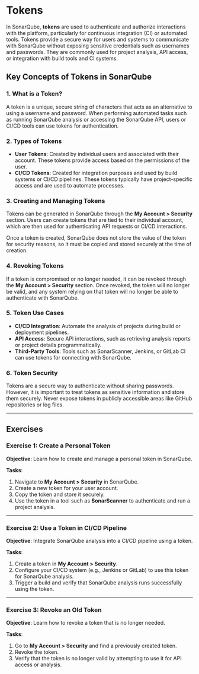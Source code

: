 # Tokens

In SonarQube, **tokens** are used to authenticate and authorize 
interactions with the platform, particularly for continuous integration (CI)
or automated tools. Tokens provide a secure way for users and systems to 
communicate with SonarQube without exposing sensitive credentials such as 
usernames and passwords. They are commonly used for project analysis, API 
access, or integration with build tools and CI systems.     

## Key Concepts of Tokens in SonarQube

### 1. What is a Token?

A token is a unique, secure string of characters that acts as an 
alternative to using a username and password. When performing automated 
tasks such as running SonarQube analysis or accessing the SonarQube API, 
users or CI/CD tools can use tokens for authentication.   

### 2. Types of Tokens

- **User Tokens**: Created by individual users and associated with their 
account. These tokens provide access based on the permissions of the user.  
- **CI/CD Tokens**: Created for integration purposes and used by build 
systems or CI/CD pipelines. These tokens typically have project-specific 
access and are used to automate processes.  

### 3. Creating and Managing Tokens

Tokens can be generated in SonarQube through the **My Account > Security** 
section. Users can create tokens that are tied to their individual account, 
which are then used for authenticating API requests or CI/CD interactions.  

Once a token is created, SonarQube does not store the value of the token 
for security reasons, so it must be copied and stored securely at the time 
of creation.  

### 4. Revoking Tokens

If a token is compromised or no longer needed, it can be revoked through 
the **My Account > Security** section. Once revoked, the token will no 
longer be valid, and any system relying on that token will no longer be 
able to authenticate with SonarQube.   

### 5. Token Use Cases

- **CI/CD Integration**: Automate the analysis of projects during build or 
  deployment pipelines. 
- **API Access**: Secure API interactions, such as retrieving analysis 
  reports or project details programmatically.  
- **Third-Party Tools**: Tools such as SonarScanner, Jenkins, or GitLab CI 
  can use tokens for connecting with SonarQube. 

### 6. Token Security

Tokens are a secure way to authenticate without sharing passwords. However, 
it is important to treat tokens as sensitive information and store them 
securely. Never expose tokens in publicly accessible areas like GitHub 
repositories or log files.   

---

## Exercises

### Exercise 1: Create a Personal Token

**Objective**: 
Learn how to create and manage a personal token in SonarQube.

**Tasks**:
1. Navigate to **My Account > Security** in SonarQube.
2. Create a new token for your user account.
3. Copy the token and store it securely.
4. Use the token in a tool such as **SonarScanner** to authenticate and run 
   a project analysis. 

---

### Exercise 2: Use a Token in CI/CD Pipeline

**Objective**: 
Integrate SonarQube analysis into a CI/CD pipeline using a token.

**Tasks**:
1. Create a token in **My Account > Security**.
2. Configure your CI/CD system (e.g., Jenkins or GitLab) to use this token 
   for SonarQube analysis. 
3. Trigger a build and verify that SonarQube analysis runs successfully 
   using the token. 

---

### Exercise 3: Revoke an Old Token

**Objective**: 
Learn how to revoke a token that is no longer needed.

**Tasks**:
1. Go to **My Account > Security** and find a previously created token.
2. Revoke the token.
3. Verify that the token is no longer valid by attempting to use it for API 
   access or analysis. 
